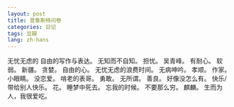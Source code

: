 ```yaml
---
layout: post
title: 普鲁斯特问卷
categories: 日记
tags: 豆瓣
lang: zh-hans
---
```

无忧无虑的
自由的写作与表达。
无知而不自知。
担忧。
吴青峰。
有耐心。
软弱。
新疆。
贪婪。
自由的心。
无忧无虑的浪费时间。
无病呻吟。
孝顺。
作家。
小眼睛。
没恋爱。
啃老的表哥。
勇敢。
无所谓。
善良。
好像没怎么有。
快乐/带给别人快乐。
花。
睡梦中死去。
忘我的时候。
不要那么穷。
麒麟。
生而为人，我很爱吃。